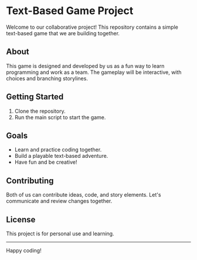 # Text-Based Game Project

Welcome to our collaborative project! This repository contains a simple text-based game that we are building together.

## About

This game is designed and developed by us as a fun way to learn programming and work as a team. The gameplay will be interactive, with choices and branching storylines.

## Getting Started

1. Clone the repository.
2. Run the main script to start the game.

## Goals

- Learn and practice coding together.
- Build a playable text-based adventure.
- Have fun and be creative!

## Contributing

Both of us can contribute ideas, code, and story elements. Let's communicate and review changes together.

## License

This project is for personal use and learning.

---

Happy coding!